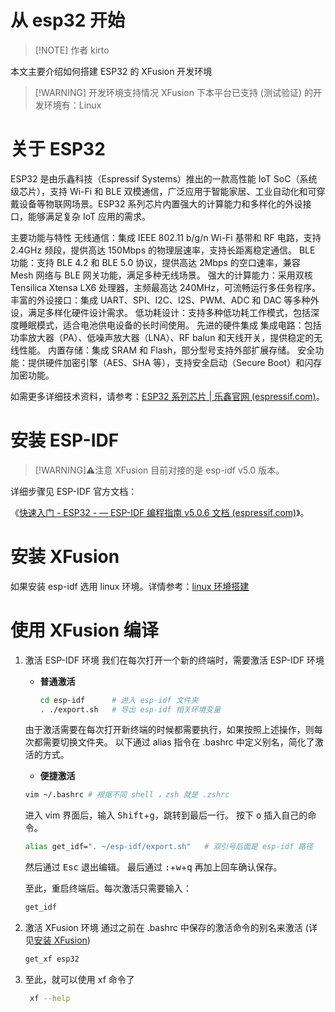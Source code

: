 # 从 esp32 开始

> [!NOTE] 作者
> kirto

本文主要介绍如何搭建 ESP32 的 XFusion 开发环境

> [!WARNING] 开发环境支持情况
> XFusion 下本平台已支持 (测试验证) 的开发环境有：Linux

# 关于 ESP32

ESP32 是由乐鑫科技（Espressif Systems）推出的一款高性能 IoT SoC（系统级芯片），支持 Wi-Fi 和 BLE 双模通信，广泛应用于智能家居、工业自动化和可穿戴设备等物联网场景。ESP32 系列芯片内置强大的计算能力和多样化的外设接口，能够满足复杂 IoT 应用的需求。

主要功能与特性
无线通信：集成 IEEE 802.11 b/g/n Wi-Fi 基带和 RF 电路，支持 2.4GHz 频段，提供高达 150Mbps 的物理层速率，支持长距离稳定通信。
BLE 功能：支持 BLE 4.2 和 BLE 5.0 协议，提供高达 2Mbps 的空口速率，兼容 Mesh 网络与 BLE 网关功能，满足多种无线场景。
强大的计算能力：采用双核 Tensilica Xtensa LX6 处理器，主频最高达 240MHz，可流畅运行多任务程序。
丰富的外设接口：集成 UART、SPI、I2C、I2S、PWM、ADC 和 DAC 等多种外设，满足多样化硬件设计需求。
低功耗设计：支持多种低功耗工作模式，包括深度睡眠模式，适合电池供电设备的长时间使用。
先进的硬件集成
集成电路：包括功率放大器（PA）、低噪声放大器（LNA）、RF balun 和天线开关，提供稳定的无线性能。
内置存储：集成 SRAM 和 Flash，部分型号支持外部扩展存储。
安全功能：提供硬件加密引擎（AES、SHA 等），支持安全启动（Secure Boot）和闪存加密功能。

如需更多详细技术资料，请参考：[ESP32 系列芯片 | 乐鑫官网 (espressif.com)](https://www.espressif.com/)。

# 安装 ESP-IDF

> [!WARNING]⚠️注意
> XFusion 目前对接的是 esp-idf v5.0 版本。

详细步骤见 ESP-IDF 官方文档：

《[快速入门 - ESP32 - — ESP-IDF 编程指南 v5.0.6 文档 (espressif.com)](https://docs.espressif.com/projects/esp-idf/zh_CN/v5.0.6/esp32/get-started/index.html)》。

# 安装 XFusion

如果安装 esp-idf 选用 linux 环境。详情参考：[linux 环境搭建](preparation_with_linux.md)

# 使用 XFusion 编译

1.  激活 ESP-IDF 环境
    我们在每次打开一个新的终端时，需要激活 ESP-IDF 环境
    - **普通激活**
        ```bash
        cd esp-idf      # 进入 esp-idf 文件夹
        . ./export.sh   # 导出 esp-idf 相关环境变量
        ```
    由于激活需要在每次打开新终端的时候都需要执行，如果按照上述操作，则每次都需要切换文件夹。
    以下通过 alias 指令在 .bashrc 中定义别名，简化了激活的方式。
    - **便捷激活**
    ```bash
    vim ~/.bashrc # 根据不同 shell ，zsh 就是 .zshrc
    ```
    进入 vim 界面后，输入 <kbd>Shift</kbd>+<kbd>g</kbd>，跳转到最后一行。
    按下 <kbd>o</kbd> 插入自己的命令。
    ```bash
    alias get_idf=". ~/esp-idf/export.sh"   # 双引号后面是 esp-idf 路径
    ```
    然后通过 <kbd>Esc</kbd> 退出编辑。
    最后通过 <kbd>:</kbd>+<kbd>w</kbd>+<kbd>q</kbd> 再加上回车确认保存。

    至此，重启终端后。每次激活只需要输入：
    ```bash
    get_idf
    ```

2. 激活 XFusion 环境
    通过之前在 .bashrc 中保存的激活命令的别名来激活 (详见[安装 XFusion](preparation_with_linux.md#安装-xfusion))
    ```bash
    get_xf esp32
    ```


3. 至此，就可以使用 xf 命令了
   ```bash
    xf --help
   ```

‍
